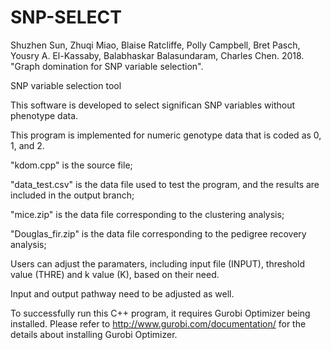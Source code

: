# SNP-SELECT

Shuzhen Sun, Zhuqi Miao, Blaise Ratcliffe, Polly Campbell, Bret Pasch, Yousry A. El-Kassaby, Balabhaskar Balasundaram, Charles Chen. 2018. "Graph domination for SNP variable selection".

SNP variable selection tool

This software is developed to select significan SNP variables without phenotype data.

This program is implemented for numeric genotype data that is coded as 0, 1, and 2. 

"kdom.cpp" is the source file;

"data_test.csv" is the data file used to test the program, and the results are included in the output branch;

"mice.zip" is the data file corresponding to the clustering analysis;

"Douglas_fir.zip" is the data file corresponding to the pedigree recovery analysis;

Users can adjust the paramaters, including input file (INPUT), threshold value (THRE) and k value (K), based on their need.

Input and output pathway need to be adjusted as well.

To successfully run this C++ program, it requires Gurobi Optimizer being installed. Please refer to http://www.gurobi.com/documentation/ for the details about installing Gurobi Optimizer.
